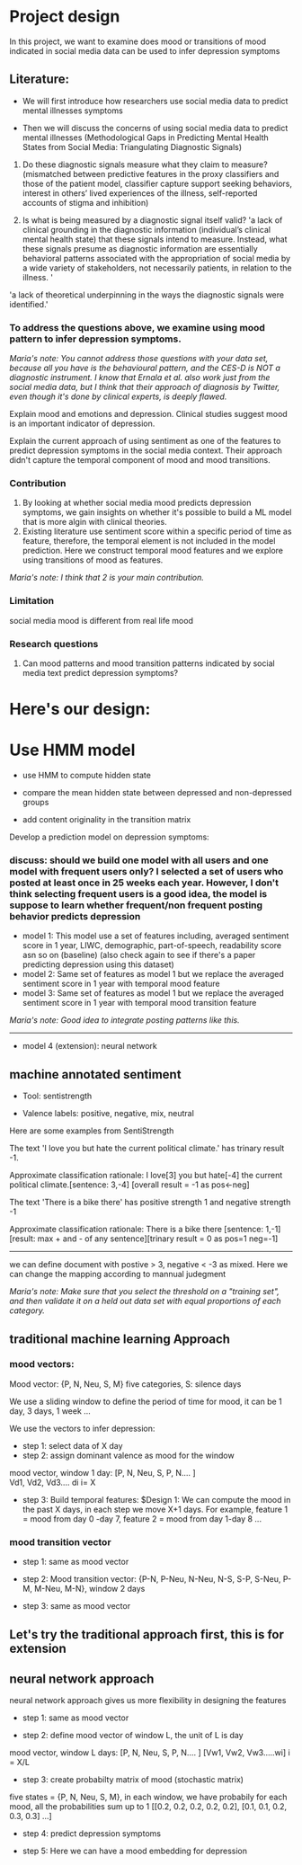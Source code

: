 # Project design

In this project, we want to examine does mood or transitions of mood indicated in social media data can be used to infer depression symptoms


## Literature:

* We will first introduce how researchers use social media data to predict mental illnesses symptoms

* Then we will discuss the concerns of using social media data to predict mental illnesses (Methodological Gaps in Predicting Mental Health States from Social Media: Triangulating Diagnostic Signals)

1. Do these diagnostic signals measure what they claim to measure? (mismatched between predictive features in the proxy classifiers and those of the patient model, classifier capture support seeking behaviors, interest in others’ lived experiences of the illness, self-reported accounts of stigma and inhibition)

2. Is what is being measured by a diagnostic signal itself valid?
'a lack of clinical grounding in the diagnostic information (individual’s clinical mental health state) that these signals intend to measure. Instead, what these signals presume as diagnostic information are essentially behavioral patterns associated with the appropriation of social media by a wide variety of stakeholders, not necessarily patients, in relation to the illness. '

'a lack of theoretical underpinning in the ways the diagnostic signals were identified.'


### To address the questions above, we examine using mood pattern to infer depression symptoms. 

*Maria's note: You cannot address those questions with your data set, because all you have is the behavioural pattern, and the CES-D is NOT a diagnostic instrument. I know that Ernala et al. also work just from the social media data, but I think that their approach of diagnosis by Twitter, even though it's done by clinical experts, is deeply flawed.* 

Explain mood and emotions and depression.  Clinical studies suggest mood is an important indicator of depression. 

Explain the current approach of using sentiment as one of the features to predict depression symptoms in the social media context. Their approach didn't capture the temporal component of mood and mood transitions.

### Contribution 
1. By looking at whether social media mood predicts depression symptoms, we gain insights on whether it's possible to build a ML model that is more algin with clinical theories. 
2. Existing literature use sentiment score within a specific period of time as feature, therefore, the temporal element is not included in the model prediction. Here we construct temporal mood features and we explore using transitions of mood as features.

*Maria's note: I think that 2 is your main contribution.*

### Limitation 
social media mood is different from real life mood

### Research questions
1. Can mood patterns and mood transition patterns indicated by social media text predict depression symptoms?


# Here's our design:

# Use HMM model

* use HMM to compute hidden state

* compare the mean hidden state between depressed and non-depressed groups

* add content originality in the transition matrix 



Develop a prediction model on depression symptoms:
### discuss: should we build one model with all users and one model with frequent users only? I selected a set of users who posted at least once in 25 weeks each year. However, I don't think selecting frequent users is a good idea, the model is suppose to learn whether frequent/non frequent posting behavior predicts depression

* model 1: This model use a set of features including, averaged sentiment score in 1 year, LIWC, demographic, part-of-speech, readability score asn so on (baseline) (also check again to see if there's a paper predicting depression using this dataset)
* model 2: Same set of features as model 1 but we replace the averaged sentiment score in 1 year with temporal mood feature
* model 3: Same set of features as model 1 but we replace the averaged sentiment score in 1 year with temporal mood transition feature

*Maria's note: Good idea to integrate posting patterns like this.*

-------------------------------------
* model 4 (extension): neural network

## machine annotated sentiment

* Tool: sentistrength

* Valence labels: positive, negative, mix, neutral

Here are some examples from SentiStrength

The text 'I love you but hate the current political climate.'
has trinary result -1.

Approximate classification rationale: I love[3] you but hate[-4] the current political climate.[sentence: 3,-4] [overall result = -1 as pos<-neg] 


The text 'There is a bike there'
has positive strength 1 and negative strength -1

Approximate classification rationale: There is a bike there [sentence: 1,-1] [result: max + and - of any sentence][trinary result = 0 as pos=1 neg=-1] 

---------------------------------
we can define document with postive > 3, negative < -3 as mixed. Here we can change the mapping according to mannual judegment

*Maria's note: Make sure that you select the threshold on a "training set", and then validate it on a held out data set with equal proportions of each category.*

## traditional machine learning Approach

### mood vectors: 
Mood vector:  {P, N, Neu, S, M}  five categories, S: silence days

We use a sliding window to define the period of time for mood, it can be 1 day, 3 days, 1 week ...

We use the vectors to infer depression:

* step 1:  select data of X day   
* step 2: assign dominant valence as mood for the window 

mood vector, window 1 day:
[P, N, Neu, S, P, N.... ]  
Vd1, Vd2, Vd3.... di    i= X


* step 3: Build temporal features:
$Design 1: We can compute the mood in the past X days, in each step we move X+1 days. For example, feature 1 = mood from day 0 -day 7, feature 2 = mood from day 1-day 8 ...


### mood transition vector
* step 1: same as mood vector

* step 2: 
Mood transition vector: {P-N, P-Neu, N-Neu, N-S, S-P, S-Neu, P-M, M-Neu, M-N}, window 2 days

* step 3: same as mood vector 

Let's try the traditional approach first, this is for extension
------------------------------


## neural network approach
neural network approach gives us more flexibility in designing the features

* step 1: same as mood vector


* step 2: define mood vector of window L, the unit of L is day 

mood vector, window L days: 
[P, N, Neu, S, P, N.... ] 
[Vw1, Vw2, Vw3.....wi]    i = X/L



* step 3: create probabilty matrix of mood (stochastic matrix)

five states =  {P, N, Neu, S, M}, in each window, we have probabily for each mood, all the probabilities sum up to 1
[[0.2, 0.2, 0.2, 0.2, 0.2], [0.1, 0.1, 0.2, 0.3, 0.3] ...] 


* step 4: predict depression symptoms

* step 5: Here we can have a mood embedding for depression 
















